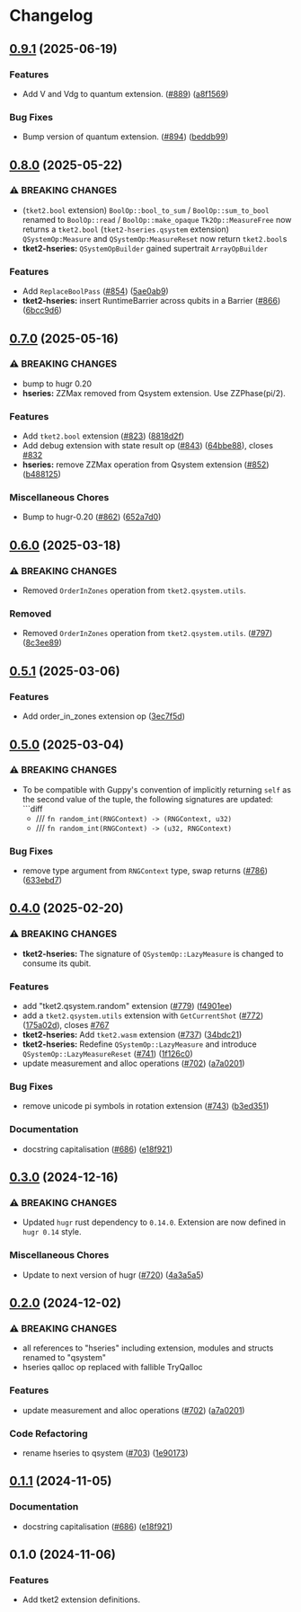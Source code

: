 # Changelog

## [0.9.1](https://github.com/CQCL/tket2/compare/tket2-exts-v0.8.0...tket2-exts-v0.9.1) (2025-06-19)


### Features

* Add V and Vdg to quantum extension. ([#889](https://github.com/CQCL/tket2/issues/889)) ([a8f1569](https://github.com/CQCL/tket2/commit/a8f156930ff3afc35af15a2afdd24fc65c8409b5))


### Bug Fixes

* Bump version of quantum extension. ([#894](https://github.com/CQCL/tket2/issues/894)) ([beddb99](https://github.com/CQCL/tket2/commit/beddb99763e444c0c72853fc6111d4805e4625ea))

## [0.8.0](https://github.com/CQCL/tket2/compare/tket2-exts-v0.7.0...tket2-exts-v0.8.0) (2025-05-22)


### ⚠ BREAKING CHANGES

* (`tket2.bool` extension) `BoolOp::bool_to_sum` / `BoolOp::sum_to_bool` renamed to `BoolOp::read` / `BoolOp::make_opaque` `Tk2Op::MeasureFree` now returns a `tket2.bool` (`tket2-hseries.qsystem` extension) `QSystemOp:Measure` and `QSystemOp:MeasureReset` now return `tket2.bool`s
* **tket2-hseries:** `QSystemOpBuilder` gained supertrait `ArrayOpBuilder`

### Features

* Add `ReplaceBoolPass` ([#854](https://github.com/CQCL/tket2/issues/854)) ([5ae0ab9](https://github.com/CQCL/tket2/commit/5ae0ab9d7046a73019bf8a7bc436a576bece1fa0))
* **tket2-hseries:** insert RuntimeBarrier across qubits in a Barrier ([#866](https://github.com/CQCL/tket2/issues/866)) ([6bcc9d6](https://github.com/CQCL/tket2/commit/6bcc9d62d30accca91edc6255d42ec300763c263))

## [0.7.0](https://github.com/CQCL/tket2/compare/tket2-exts-v0.6.0...tket2-exts-v0.7.0) (2025-05-16)


### ⚠ BREAKING CHANGES

* bump to hugr 0.20
* **hseries:** ZZMax removed from Qsystem extension. Use ZZPhase(pi/2).

### Features

* Add `tket2.bool` extension ([#823](https://github.com/CQCL/tket2/issues/823)) ([8818d2f](https://github.com/CQCL/tket2/commit/8818d2f122ec3911366d02c18e347752a427fad9))
* Add debug extension with state result op ([#843](https://github.com/CQCL/tket2/issues/843)) ([64bbe88](https://github.com/CQCL/tket2/commit/64bbe88ddd0a214044d2636f3d4bd8262d6b05f5)), closes [#832](https://github.com/CQCL/tket2/issues/832)
* **hseries:** remove ZZMax operation from Qsystem extension ([#852](https://github.com/CQCL/tket2/issues/852)) ([b488125](https://github.com/CQCL/tket2/commit/b4881256b2d6a5c21c1d7a69d91384c5d2cc9905))


### Miscellaneous Chores

* Bump to hugr-0.20 ([#862](https://github.com/CQCL/tket2/issues/862)) ([652a7d0](https://github.com/CQCL/tket2/commit/652a7d0b039bca62407f16f7548204e97f92ef5a))

## [0.6.0](https://github.com/CQCL/tket2/compare/tket2-exts-v0.5.1...tket2-exts-v0.6.0) (2025-03-18)


### ⚠ BREAKING CHANGES

* Removed `OrderInZones` operation from `tket2.qsystem.utils`.


### Removed

* Removed `OrderInZones` operation from `tket2.qsystem.utils`. ([#797](https://github.com/CQCL/tket2/issues/797)) ([8c3ee89](https://github.com/CQCL/tket2/commit/8c3ee8971b9f095ccdb0522cf0751a2ff20b89a5))


## [0.5.1](https://github.com/CQCL/tket2/compare/tket2-exts-v0.5.0...tket2-exts-v0.5.1) (2025-03-06)


### Features

* Add order_in_zones extension op ([3ec7f5d](https://github.com/CQCL/tket2/commit/3ec7f5d5e0a7d07254e1b09976cddea98cd83702))

## [0.5.0](https://github.com/CQCL/tket2/compare/tket2-exts-v0.4.0...tket2-exts-v0.5.0) (2025-03-04)


### ⚠ BREAKING CHANGES

* To be compatible with Guppy's convention of implicitly returning `self` as the second value of the tuple, the following signatures are updated: ```diff
    -    /// `fn random_int(RNGContext) -> (RNGContext, u32)`
    +   /// `fn random_int(RNGContext) -> (u32, RNGContext)`

### Bug Fixes

* remove type argument from `RNGContext` type, swap returns ([#786](https://github.com/CQCL/tket2/issues/786)) ([633ebd7](https://github.com/CQCL/tket2/commit/633ebd74d71ba81f5b71d6db757b08ea3c959a5d))

## [0.4.0](https://github.com/CQCL/tket2/compare/tket2-exts-v0.3.0...tket2-exts-v0.4.0) (2025-02-20)


### ⚠ BREAKING CHANGES

* **tket2-hseries:** The signature of `QSystemOp::LazyMeasure` is changed to consume its qubit.

### Features

* add "tket2.qsystem.random" extension ([#779](https://github.com/CQCL/tket2/issues/779)) ([f4901ee](https://github.com/CQCL/tket2/commit/f4901eed22f8e66ca5ea3ccb8d72ead134ff8001))
* add a `tket2.qsystem.utils` extension with `GetCurrentShot` ([#772](https://github.com/CQCL/tket2/issues/772)) ([175a02d](https://github.com/CQCL/tket2/commit/175a02da2ce8a0065c265cdae7518c1b5284cff3)), closes [#767](https://github.com/CQCL/tket2/issues/767)
* **tket2-hseries:** Add `tket2.wasm` extension ([#737](https://github.com/CQCL/tket2/issues/737)) ([34bdc21](https://github.com/CQCL/tket2/commit/34bdc218b5e9bf334830873e847935dea0053242))
* **tket2-hseries:** Redefine `QSystemOp::LazyMeasure` and introduce `QSystemOp::LazyMeasureReset` ([#741](https://github.com/CQCL/tket2/issues/741)) ([1f126c0](https://github.com/CQCL/tket2/commit/1f126c0a4f7686fa6941a05aa28228786baac6d1))
* update measurement and alloc operations ([#702](https://github.com/CQCL/tket2/issues/702)) ([a7a0201](https://github.com/CQCL/tket2/commit/a7a020116f42bfeb89c356d08816a2f3ce1b5226))


### Bug Fixes

* remove unicode pi symbols in rotation extension ([#743](https://github.com/CQCL/tket2/issues/743)) ([b3ed351](https://github.com/CQCL/tket2/commit/b3ed35108d5fe93c3aa8101084b695470c488a30))


### Documentation

* docstring capitalisation ([#686](https://github.com/CQCL/tket2/issues/686)) ([e18f921](https://github.com/CQCL/tket2/commit/e18f921903953dc6a033ef697092f80a99a142b0))


## [0.3.0](https://github.com/CQCL/tket2/compare/tket2-exts-v0.2.0...tket2-exts-v0.3.0) (2024-12-16)


### ⚠ BREAKING CHANGES

* Updated `hugr` rust dependency to `0.14.0`. Extension are now defined in `hugr 0.14` style.

### Miscellaneous Chores

* Update to next version of hugr ([#720](https://github.com/CQCL/tket2/issues/720)) ([4a3a5a5](https://github.com/CQCL/tket2/commit/4a3a5a5e38252d4ee709e7e97bb5a1e90bd9fff4))

## [0.2.0](https://github.com/CQCL/tket2/compare/tket2-exts-v0.1.1...tket2-exts-v0.2.0) (2024-12-02)


### ⚠ BREAKING CHANGES

* all references to "hseries" including extension, modules and structs renamed to "qsystem"
* hseries qalloc op replaced with fallible TryQalloc

### Features

* update measurement and alloc operations ([#702](https://github.com/CQCL/tket2/issues/702)) ([a7a0201](https://github.com/CQCL/tket2/commit/a7a020116f42bfeb89c356d08816a2f3ce1b5226))


### Code Refactoring

* rename hseries to qsystem ([#703](https://github.com/CQCL/tket2/issues/703)) ([1e90173](https://github.com/CQCL/tket2/commit/1e90173872e73c44a6321fe400ae6f2e4e115220))

## [0.1.1](https://github.com/CQCL/tket2/compare/tket2-exts-v0.1.0...tket2-exts-v0.1.1) (2024-11-05)


### Documentation

* docstring capitalisation ([#686](https://github.com/CQCL/tket2/issues/686)) ([e18f921](https://github.com/CQCL/tket2/commit/e18f921903953dc6a033ef697092f80a99a142b0))

## 0.1.0 (2024-11-06)


### Features

* Add tket2 extension definitions.
